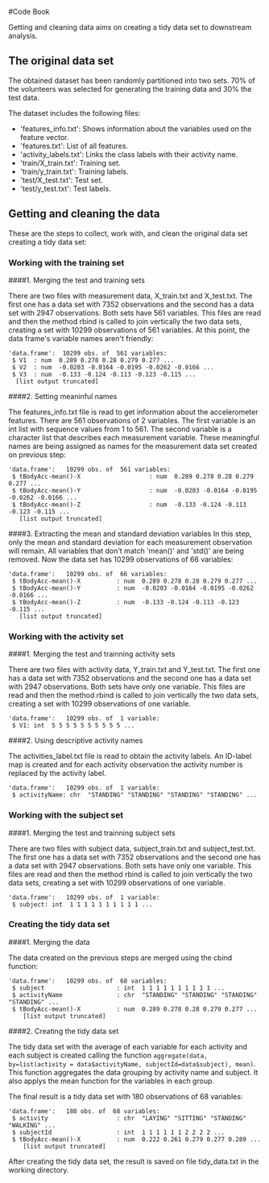 #Code Book

Getting and cleaning data aims on creating a tidy data set to downstream analysis.

## The original data set

The obtained dataset has been randomly partitioned into two sets. 70% of the volunteers was selected for generating the training data and 30% the test data. 

The dataset includes the following files:
- 'features_info.txt': Shows information about the variables used on the feature vector.
- 'features.txt': List of all features.
- 'activity_labels.txt': Links the class labels with their activity name.
- 'train/X_train.txt': Training set.
- 'train/y_train.txt': Training labels.
- 'test/X_test.txt': Test set.
- 'test/y_test.txt': Test labels.

## Getting and cleaning the data

These are the steps to collect, work with, and clean the original data set creating a tidy data set:
  
### Working with the training set
  
####1. Merging the test and training sets
  
There are two files with measurement data, X_train.txt and X_test.txt.
The first one has a data set with 7352 observations and the second has a data set with 2947 observations. Both sets have 561 variables.
This files are read and then the method rbind is called to join vertically the two data sets, creating a set with 10299 observations of 561 variables.
At this point, the data frame's variable names aren't friendly:

```text
'data.frame':  10299 obs. of  561 variables:
 $ V1  : num  0.289 0.278 0.28 0.279 0.277 ...
 $ V2  : num  -0.0203 -0.0164 -0.0195 -0.0262 -0.0166 ...
 $ V3  : num  -0.133 -0.124 -0.113 -0.123 -0.115 ...
  [list output truncated]
```
  
####2. Setting meaninful names  

The features_info.txt file is read to get information about the accelerometer features. There are 561 observations of 2 variables. The first variable is an int list with sequence values from 1 to 561. The second variable is a character list that describes each measurement variable.
These meaningful names are being assigned as names for the measurement data set created on previous step:

```text
'data.frame':	10299 obs. of  561 variables:
 $ tBodyAcc-mean()-X                   : num  0.289 0.278 0.28 0.279 0.277 ...
 $ tBodyAcc-mean()-Y                   : num  -0.0203 -0.0164 -0.0195 -0.0262 -0.0166 ...
 $ tBodyAcc-mean()-Z                   : num  -0.133 -0.124 -0.113 -0.123 -0.115 ...
   [list output truncated]
```
  
####3. Extracting the mean and standard deviation variables 
In this step, only the mean and standard deviation for each measurement observation will remain. All variables that don't match 'mean()' and 'std()' are being removed. Now the data set has 10299 observations of 66 variables:

```text
'data.frame':	10299 obs. of  66 variables:
 $ tBodyAcc-mean()-X          : num  0.289 0.278 0.28 0.279 0.277 ...
 $ tBodyAcc-mean()-Y          : num  -0.0203 -0.0164 -0.0195 -0.0262 -0.0166 ...
 $ tBodyAcc-mean()-Z          : num  -0.133 -0.124 -0.113 -0.123 -0.115 ...
   [list output truncated]
```

### Working with the activity set
  
####1. Merging the test and trainning activity sets

There are two files with activity data, Y_train.txt and Y_test.txt.
The first one has a data set with 7352 observations and the second one has a data set with 2947 observations. Both sets have only one variable.
This files are read and then the method rbind is called to join vertically the two data sets, creating a set with 10299 observations of one variable.

```text
'data.frame':	10299 obs. of  1 variable:
 $ V1: int  5 5 5 5 5 5 5 5 5 5 ...
```

####2. Using descriptive activity names

The activities_label.txt file is read to obtain the activity labels. An ID-label map is created and for each activity observation the activity number is replaced by the activity label.

```text
'data.frame':	10299 obs. of  1 variable:
 $ activityName: chr  "STANDING" "STANDING" "STANDING" "STANDING" ...
```

### Working with the subject set
  
####1. Merging the test and trainning subject sets

There are two files with subject data, subject_train.txt and subject_test.txt.
The first one has a data set with 7352 observations and the second one has a data set with 2947 observations. Both sets have only one variable.
This files are read and then the method rbind is called to join vertically the two data sets, creating a set with 10299 observations of one variable.

```text
'data.frame':	10299 obs. of  1 variable:
 $ subject: int  1 1 1 1 1 1 1 1 1 1 ...
``` 

### Creating the tidy data set

####1. Merging the data

The data created on the previous steps are merged using the cbind function:

```text
'data.frame':	10299 obs. of  68 variables:
 $ subject                    : int  1 1 1 1 1 1 1 1 1 1 ...
 $ activityName               : chr  "STANDING" "STANDING" "STANDING" "STANDING" ...
 $ tBodyAcc-mean()-X          : num  0.289 0.278 0.28 0.279 0.277 ...
    [list output truncated]
```

####2. Creating the tidy data set 

The tidy data set with the average of each variable for each activity and each subject is created calling the function ```aggregate(data, by=list(activity = data$activityName, subjectId=data$subject), mean)```. This function aggregates the data grouping by activity name and subject. It also applys the mean function for the variables in each group. 

The final result is a tidy data set with 180 observations of 68 variables:

```text
'data.frame':	180 obs. of  68 variables:
 $ activity                   : chr  "LAYING" "SITTING" "STANDING" "WALKING" ...
 $ subjectId                  : int  1 1 1 1 1 1 2 2 2 2 ...
 $ tBodyAcc-mean()-X          : num  0.222 0.261 0.279 0.277 0.289 ...
    [list output truncated]
```

After creating the tidy data set, the result is saved on file tidy_data.txt in the working directory.